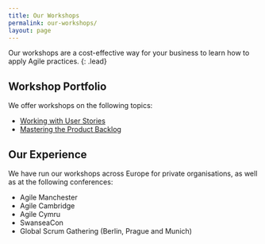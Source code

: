 ```yaml
---
title: Our Workshops
permalink: our-workshops/
layout: page
---
```


Our workshops are a cost-effective way for your business to learn how to apply Agile practices.
{: .lead}

## Workshop Portfolio

We offer workshops on the following topics:

- [Working with User Stories](/our-workshops/working-with-user-stories.html)
- [Mastering the Product Backlog](/our-workshops/mastering-the-product-backlog.html)

## Our Experience

We have run our workshops across Europe for private organisations, as well as at the following conferences:

- Agile Manchester
- Agile Cambridge
- Agile Cymru
- SwanseaCon
- Global Scrum Gathering (Berlin, Prague and Munich)
